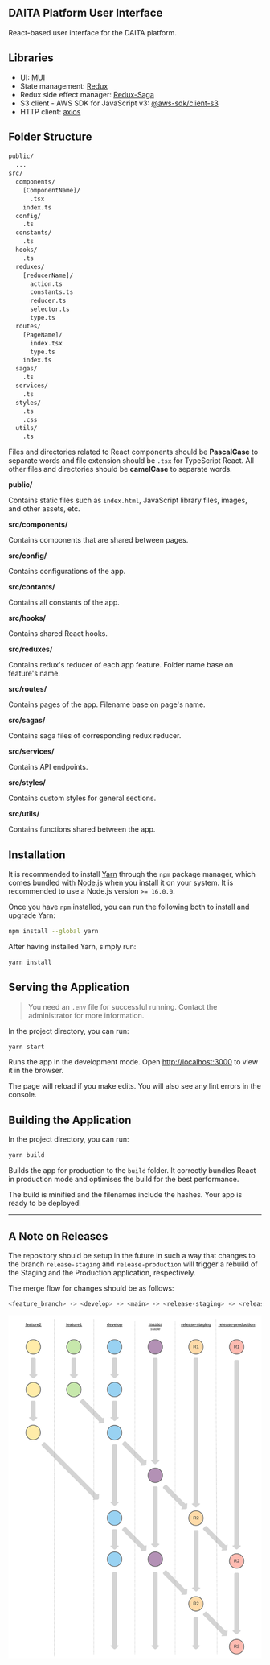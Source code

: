 ## DAITA Platform User Interface

React-based user interface for the DAITA platform.

## Libraries

- UI: [MUI](https://mui.com)
- State management: [Redux](https://redux.js.org)
- Redux side effect manager: [Redux-Saga](https://redux-saga.js.org)
- S3 client - AWS SDK for JavaScript v3: [@aws-sdk/client-s3](https://docs.aws.amazon.com/AWSJavaScriptSDK/v3/latest/clients/client-s3/index.html)
- HTTP client: [axios](https://www.npmjs.com/package/axios)

## Folder Structure

```bash
public/
  ...
src/
  components/
    [ComponentName]/
      .tsx
    index.ts
  config/
    .ts
  constants/
    .ts
  hooks/
    .ts
  reduxes/
    [reducerName]/
      action.ts
      constants.ts
      reducer.ts
      selector.ts
      type.ts
  routes/
    [PageName]/
      index.tsx
      type.ts
    index.ts
  sagas/
    .ts
  services/
    .ts
  styles/
    .ts
    .css
  utils/
    .ts
```

Files and directories related to React components should be **PascalCase** to separate words and file extension should be `.tsx` for TypeScript React.
All other files and directories should be **camelCase** to separate words.

**public/**

Contains static files such as `index.html`, JavaScript library files, images, and other assets, etc.

**src/components/**

Contains components that are shared between pages.

**src/config/**

Contains configurations of the app.

**src/contants/**

Contains all constants of the app.

**src/hooks/**

Contains shared React hooks.

**src/reduxes/**

Contains redux's reducer of each app feature. Folder name base on feature's name.

**src/routes/**

Contains pages of the app. Filename base on page's name.

**src/sagas/**

Contains saga files of corresponding redux reducer.

**src/services/**

Contains API endpoints.

**src/styles/**

Contains custom styles for general sections.

**src/utils/**

Contains functions shared between the app.

## Installation

It is recommended to install [Yarn](https://classic.yarnpkg.com) through the `npm` package manager, which comes bundled with [Node.js](https://nodejs.org) when you install it on your system. It is recommended to use a Node.js version `>= 16.0.0`.

Once you have `npm` installed, you can run the following both to install and upgrade Yarn:

```bash
npm install --global yarn
```

After having installed Yarn, simply run:

```bash
yarn install
```

## Serving the Application

> You need an `.env` file for successful running. Contact the administrator for more information.

In the project directory, you can run:

```bash
yarn start
```

Runs the app in the development mode. Open [http://localhost:3000](http://localhost:3000) to view it in the browser.

The page will reload if you make edits. You will also see any lint errors in the console.

## Building the Application

In the project directory, you can run:

```bash
yarn build
```

Builds the app for production to the `build` folder. It correctly bundles React in production mode and optimises the build for the best performance.

The build is minified and the filenames include the hashes. Your app is ready to be deployed!

---

## A Note on Releases

The repository should be setup in the future in such a way that changes to the branch `release-staging` and `release-production` will trigger a rebuild of the Staging and the Production application, respectively.

The merge flow for changes should be as follows:

```bash
<feature_branch> -> <develop> -> <main> -> <release-staging> -> <release-production>
```

![Git Merge Flow](./docs/img/git_merge_flow.svg)
